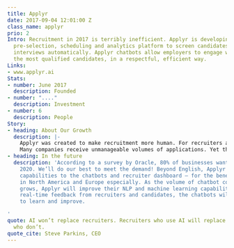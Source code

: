```yaml
---
title: Applyr
date: 2017-09-04 12:01:00 Z
class_name: applyr
prio: 2
Intro: Recruitment in 2017 is terribly inefficient. Applyr is developing an AI-powered
  pre-selection, scheduling and analytics platform to screen candidates and schedule
  interviews automatically. Applyr chatbots allow employers to engage with and select
  the most qualified candidates, in a respectful, efficient way.
Links:
- www.applyr.ai
Stats:
- number: June 2017
  description: Founded
- number: "...."
  description: Investment
- number: 6
  description: People
Story:
- heading: About Our Growth
  description: |-
    Applyr was created to make recruitment more human. For recruiters and for candidates. Recruiters should get to spend their time and energy on high-value activities, like sourcing and interviewing candidates. And as a candidate, applying for a job should be an enjoyable experience, even when you’re not successful. With these objectives in mind, Applyr is designing recruiter chatbots who interact with candidates on a company's careers website. They use the power of AI to radically improve the hiring process.
    Many companies receive unmanageable volumes of applications. Yet they could benefit hugely from using Applyr chatbots and the new insights they generate. Applyr offers employers a super-easy solution that they can customise to reflect their employer brand.
- heading: In the future
  description: 'According to a survey by Oracle, 80% of businesses want chatbots by
    2020. We’ll do our best to meet the demand! Beyond English, Applyr is adding multi-lingual
    capabilities to the chatbots and recruiter dashboard — for the benefit of customers
    in North America and Europe especially. As the volume of chatbot conversations
    grows, Applyr will improve their NLP and machine learning capabilities. Using
    real-time feedback from recruiters and candidates, the chatbots will never cease
    to learn and improve.

'
quote: AI won’t replace recruiters. Recruiters who use AI will replace recruiters
  who don’t.
quote_cite: Steve Parkins, CEO
---
```

